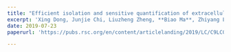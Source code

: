```yaml
---
title: "Efficient isolation and sensitive quantification of extracellular vesicles based on an integrated ExoID-Chip using photonic crystals"
excerpt: 'Xing Dong, Junjie Chi, Liuzheng Zheng, **Biao Ma**, Zhiyang Li, Su Wang, Chao Zhao* and Hong Liu,*. **Lab Chip**, 2019, 19, 2897-2904.'
date: 2019-07-23
paperurl: 'https://pubs.rsc.org/en/content/articlelanding/2019/LC/C9LC00445A#!divAbstract'

---
```

